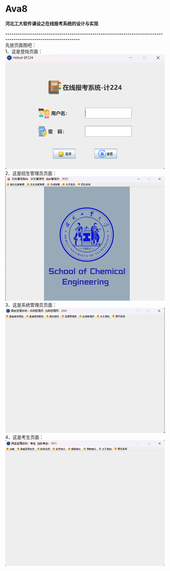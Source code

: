 # Ava8
**河北工大软件课设之在线报考系统的设计与实现**  

**----------------------------------------------------------------------------------------------------------------**  
先放页面图吧：  
1、这是登陆页面：    
![image](/result/login.png)  
2、这是招生管理员页面：  
![image](/result/Enrollment_Admin.png)  
3、这是系统管理员页面：  
![image](/result/System_Admin.png)  
4、这是考生页面：  
![image](/result/examinee.png)   

